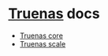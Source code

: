 # [Truenas](https://www.truenas.com/) docs
- [Truenas core](./core//README.md)
- [Truenas scale](./scale/README.md)